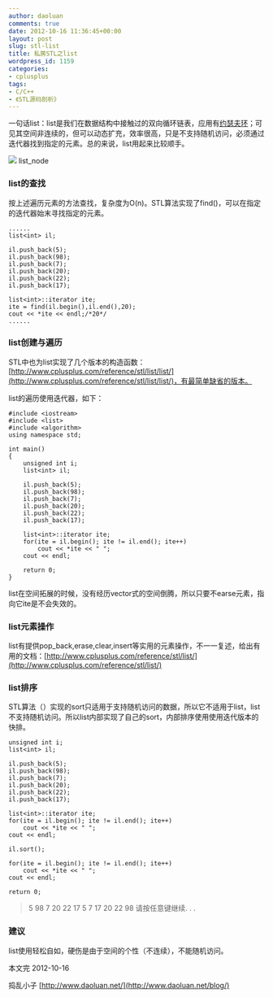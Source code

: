 ```yaml
---
author: daoluan
comments: true
date: 2012-10-16 11:36:45+00:00
layout: post
slug: stl-list
title: 私房STL之list
wordpress_id: 1159
categories:
- cplusplus
tags:
- C/C++
- 《STL源码剖析》
---
```


一句话list：list是我们在数据结构中接触过的双向循环链表，应用有[约瑟夫环](http://zh.wikipedia.org/wiki/%E7%BA%A6%E7%91%9F%E5%A4%AB%E6%96%AF%E9%97%AE%E9%A2%98)；可见其空间非连续的，但可以动态扩充，效率很高，只是不支持随机访问，必须通过迭代器找到指定的元素。总的来说，list用起来比较顺手。

[![](http://daoluan.net/blog/wp-content/uploads/2012/10/list_node.jpg)](http://daoluan.net/blog/stl-list/list_node/) list_node

<!-- more -->


### list的查找


按上述遍历元素的方法查找，复杂度为O(n)。STL算法实现了find()，可以在指定的迭代器始末寻找指定的元素。

    
    ......
    list<int> il;
    
    il.push_back(5);
    il.push_back(98);
    il.push_back(7);
    il.push_back(20);
    il.push_back(22);
    il.push_back(17);
    
    list<int>::iterator ite;
    ite = find(il.begin(),il.end(),20);
    cout << *ite << endl;/*20*/
    ......




### list创建与遍历


STL中也为list实现了几个版本的构造函数：[http://www.cplusplus.com/reference/stl/list/list/](http://www.cplusplus.com/reference/stl/list/list/)，有最简单缺省的版本。

list的遍历使用迭代器，如下：

    
    #include <iostream>
    #include <list>
    #include <algorithm>
    using namespace std;
    
    int main()
    {	
    	unsigned int i;
    	list<int> il;
    
    	il.push_back(5);
    	il.push_back(98);
    	il.push_back(7);
    	il.push_back(20);
    	il.push_back(22);
    	il.push_back(17);
    
    	list<int>::iterator ite;
    	for(ite = il.begin(); ite != il.end(); ite++)
    		cout << *ite << " ";
    	cout << endl;
    
    	return 0;
    }


list在空间拓展的时候，没有经历vector式的空间倒腾，所以只要不earse元素，指向它ite是不会失效的。


### list元素操作


list有提供pop_back,erase,clear,insert等实用的元素操作，不一一复述，给出有用的文档：[http://www.cplusplus.com/reference/stl/list/](http://www.cplusplus.com/reference/stl/list/)


### list排序


STL算法（<algorithm>）实现的sort只适用于支持随机访问的数据，所以它不适用于list，list不支持随机访问。所以list内部实现了自己的sort，内部排序使用使用迭代版本的快排。

    
    unsigned int i;
    list<int> il;
    
    il.push_back(5);
    il.push_back(98);
    il.push_back(7);
    il.push_back(20);
    il.push_back(22);
    il.push_back(17);
    
    list<int>::iterator ite;
    for(ite = il.begin(); ite != il.end(); ite++)
    	cout << *ite << " ";
    cout << endl;
    
    il.sort();
    
    for(ite = il.begin(); ite != il.end(); ite++)
    	cout << *ite << " ";
    cout << endl;
    
    return 0;




<blockquote>5 98 7 20 22 17
5 7 17 20 22 98
请按任意键继续. . .</blockquote>




### 建议


list使用轻松自如，硬伤是由于空间的个性（不连续），不能随机访问。

本文完 2012-10-16

捣乱小子 [http://www.daoluan.net/](http://www.daoluan.net/blog/)
